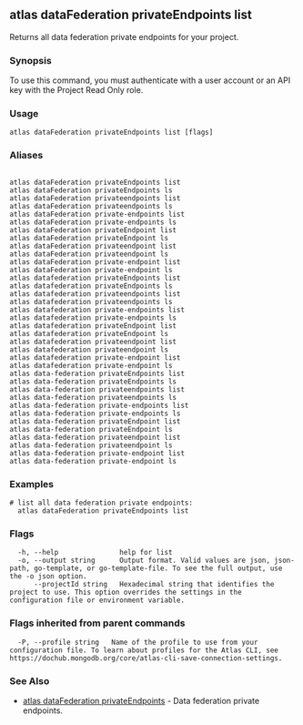 ## atlas dataFederation privateEndpoints list

Returns all data federation private endpoints for your project.


### Synopsis

To use this command, you must authenticate with a user account or an API key with the Project Read Only role.


### Usage
```
atlas dataFederation privateEndpoints list [flags]
```

### Aliases
```

atlas dataFederation privateEndpoints list
atlas dataFederation privateEndpoints ls
atlas dataFederation privateendpoints list
atlas dataFederation privateendpoints ls
atlas dataFederation private-endpoints list
atlas dataFederation private-endpoints ls
atlas dataFederation privateEndpoint list
atlas dataFederation privateEndpoint ls
atlas dataFederation privateendpoint list
atlas dataFederation privateendpoint ls
atlas dataFederation private-endpoint list
atlas dataFederation private-endpoint ls
atlas datafederation privateEndpoints list
atlas datafederation privateEndpoints ls
atlas datafederation privateendpoints list
atlas datafederation privateendpoints ls
atlas datafederation private-endpoints list
atlas datafederation private-endpoints ls
atlas datafederation privateEndpoint list
atlas datafederation privateEndpoint ls
atlas datafederation privateendpoint list
atlas datafederation privateendpoint ls
atlas datafederation private-endpoint list
atlas datafederation private-endpoint ls
atlas data-federation privateEndpoints list
atlas data-federation privateEndpoints ls
atlas data-federation privateendpoints list
atlas data-federation privateendpoints ls
atlas data-federation private-endpoints list
atlas data-federation private-endpoints ls
atlas data-federation privateEndpoint list
atlas data-federation privateEndpoint ls
atlas data-federation privateendpoint list
atlas data-federation privateendpoint ls
atlas data-federation private-endpoint list
atlas data-federation private-endpoint ls
```

### Examples

```
# list all data federation private endpoints:
  atlas dataFederation privateEndpoints list

```


### Flags

```
  -h, --help               help for list
  -o, --output string      Output format. Valid values are json, json-path, go-template, or go-template-file. To see the full output, use the -o json option.
      --projectId string   Hexadecimal string that identifies the project to use. This option overrides the settings in the configuration file or environment variable.

```


### Flags inherited from parent commands

```
  -P, --profile string   Name of the profile to use from your configuration file. To learn about profiles for the Atlas CLI, see https://dochub.mongodb.org/core/atlas-cli-save-connection-settings.

```

### See Also


* [atlas dataFederation privateEndpoints](atlas_dataFederation_privateEndpoints.md)	- Data federation private endpoints.



